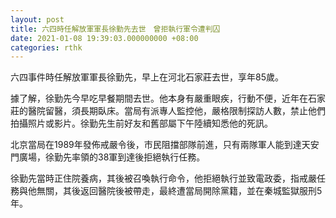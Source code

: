 ```yaml
---
layout: post
title: 六四時任解放軍軍長徐勤先去世　曾拒執行軍令遭判囚
date: 2021-01-08 19:39:03.000000000 +08:00
categories: rthk
---
```


六四事件時任解放軍軍長徐勤先，早上在河北石家莊去世，享年85歲。

據了解，徐勤先今早吃早餐期間去世。他本身有嚴重眼疾，行動不便，近年在石家莊的醫院留醫，須長期臥床。當局有派專人監控他，嚴格限制探訪人數，禁止他們拍攝照片或影片。徐勤先生前好友和舊部屬下午陸續知悉他的死訊。

北京當局在1989年發佈戒嚴令後，市民阻擋部隊前進，只有兩隊軍人能到達天安門廣場，徐勤先率領的38軍到達後拒絕執行任務。

徐勤先當時正住院養病，其後被召喚執行命令，他拒絕執行並致電政委，指戒嚴任務與他無關，其後返回醫院後被帶走，最終遭當局開除黨籍，並在秦城監獄服刑5年。
